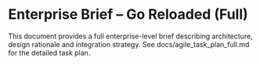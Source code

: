 # Enterprise Brief – Go Reloaded (Full)

This document provides a full enterprise-level brief describing architecture, design rationale and integration strategy.
See docs/agile_task_plan_full.md for the detailed task plan.

